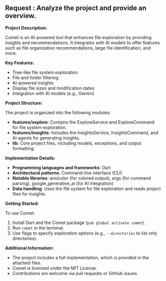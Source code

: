 ## Request : Analyze the project and provide an overview.

**Project Description:**

Comet is an AI-powered tool that enhances file exploration by providing insights and recommendations. It integrates with AI models to offer features such as file organization recommendations, large file identification, and more.

**Key Features:**

- Tree-like file system exploration
- File and folder filtering
- AI-powered insights
- Display file sizes and modification dates
- Integration with AI models (e.g., Gemini)

**Project Structure:**

The project is organized into the following modules:

- **features/explore**: Contains the ExploreService and ExploreCommand for file system exploration.
- **features/insights**: Includes the InsightsService, InsightsCommand, and AI agents for generating insights.
- **lib**: Core project files, including models, exceptions, and output formatting.

**Implementation Details:**

- **Programming languages and frameworks**: Dart
- **Architectural patterns**: Command-line interface (CLI)
- **Notable libraries**: ansicolor (for colored output), args (for command parsing), google_generative_ai (for AI integration)
- **Data handling**: Uses the file system for file exploration and reads project files for insights.

**Getting Started:**

To use Comet:

1. Install Dart and the Comet package (`pub global activate comet`).
2. Run `comet` in the terminal.
3. Use flags to specify exploration options (e.g., `--directories` to list only directories).

**Additional Information:**

- The project includes a full implementation, which is provided in the attached files.
- Comet is licensed under the MIT License.
- Contributions are welcome via pull requests or GitHub issues.


